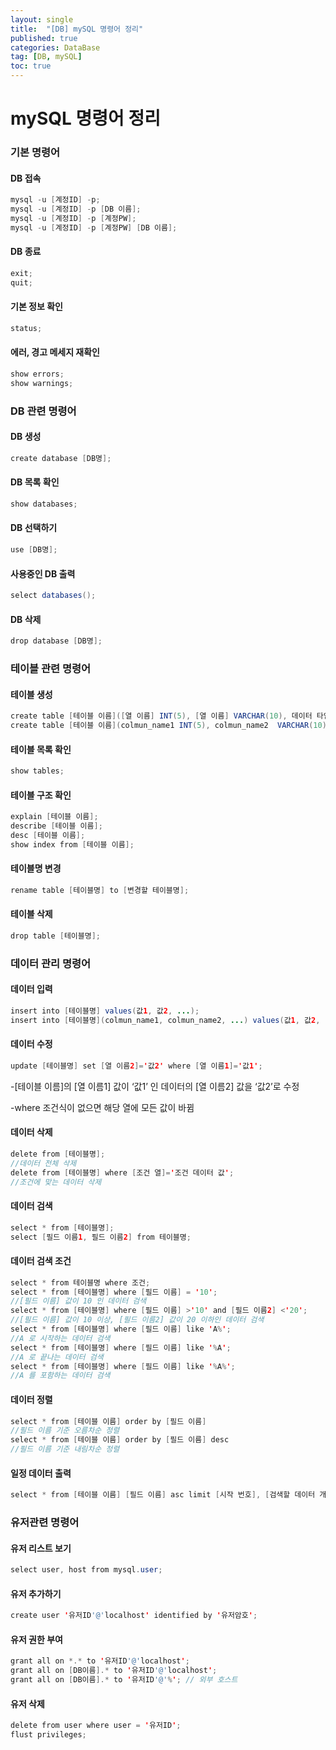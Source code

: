 ```yaml
---
layout: single
title:  "[DB] mySQL 명령어 정리"
published: true
categories: DataBase
tag: [DB, mySQL]
toc: true
---
```


# mySQL 명령어 정리

### 기본 명령어

#### DB 접속

```java
mysql -u [계정ID] -p;
mysql -u [계정ID] -p [DB 이름];
mysql -u [계정ID] -p [계정PW];
mysql -u [계정ID] -p [계정PW] [DB 이름];
```

#### DB 종료

```java
exit;
quit;
```

#### 기본 정보 확인

```java
status;
```

#### 에러, 경고 메세지 재확인

```java
show errors;
show warnings;
```



### DB 관련 명령어

 #### DB 생성

```java
create database [DB명];
```

#### DB 목록 확인

```java
show databases;
```

#### DB 선택하기

```java
use [DB명];
```

#### 사용중인 DB 출력

```java
select databases();
```

#### DB 삭제

```java
drop database [DB명];
```



### 테이블 관련 명령어

#### 테이블 생성

```java
create table [테이블 이름]([열 이름] INT(5), [열 이름] VARCHAR(10), 데이터 타입 참조하기);
create table [테이블 이름](colmun_name1 INT(5), colmun_name2  VARCHAR(10));
```

#### 테이블 목록 확인

```java
show tables;
```

#### 테이블 구조 확인

```java
explain [테이블 이름];
describe [테이블 이름];
desc [테이블 이름];
show index from [테이블 이름];
```

#### 테이블명 변경

```java
rename table [테이블명] to [변경할 테이블명];
```

#### 테이블 삭제

```java
drop table [테이블명];
```



### 데이터 관리 명령어

#### 데이터 입력

```java
insert into [테이블명] values(값1, 값2, ...);
insert into [테이블명](colmun_name1, colmun_name2, ...) values(값1, 값2, ...);
```

#### 데이터 수정

```java
update [테이블명] set [열 이름2]='값2' where [열 이름1]='값1';
```

-[테이블 이름]의 [열 이름1] 값이 ‘값1’ 인 데이터의 [열 이름2] 값을 ‘값2’로 수정

-where 조건식이 없으면 해당 열에 모든 값이 바뀜

#### 데이터 삭제

```java
delete from [테이블명];
//데이터 전체 삭제
delete from [테이블명] where [조건 열]='조건 데이터 값';
//조건에 맞는 데이터 삭제
```

#### 데이터 검색

```java
select * from [테이블명];
select [필드 이름1, 필드 이름2] from 테이블명;
```

#### 데이터 검색 조건

```java
select * from 테이블명 where 조건;
select * from [테이블명] where [필드 이름] = '10';
//[필드 이름] 값이 10 인 데이터 검색
select * from [테이블명] where [필드 이름] >'10' and [필드 이름2] <'20';
//[필드 이름] 값이 10 이상, [필드 이름2] 값이 20 이하인 데이터 검색
select * from [테이블명] where [필드 이름] like 'A%';
//A 로 시작하는 데이터 검색
select * from [테이블명] where [필드 이름] like '%A';
//A 로 끝나는 데이터 검색
select * from [테이블명] where [필드 이름] like '%A%';
//A 를 포함하는 데이터 검색
```

#### 데이터 정렬

```java
select * from [테이블 이름] order by [필드 이름]
//필드 이름 기준 오름차순 정렬
select * from [테이블 이름] order by [필드 이름] desc
//필드 이름 기준 내림차순 정렬
```

#### 일정 데이터 출력

```java
select * from [테이블 이름] [필드 이름] asc limit [시작 번호], [검색할 데이터 개수];
```



### 유저관련 명령어

#### 유저 리스트 보기

```java
select user, host from mysql.user;
```

#### 유저 추가하기

```java
create user '유저ID'@'localhost' identified by '유저암호';
```

#### 유저 권한 부여

```java
grant all on *.* to '유저ID'@'localhost';
grant all on [DB이름].* to '유저ID'@'localhost';
grant all on [DB이름].* to '유저ID'@'%'; // 외부 호스트
```

#### 유저 삭제

```java
delete from user where user = '유저ID';
flust privileges;
```